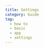 ```yaml
---
title: Settings
category: Guide
tag:
  - how to
  - basic
  - app
  - settings
---
```

<!-- @include: ../../../../packages/react/app/src/settings/README.md -->

